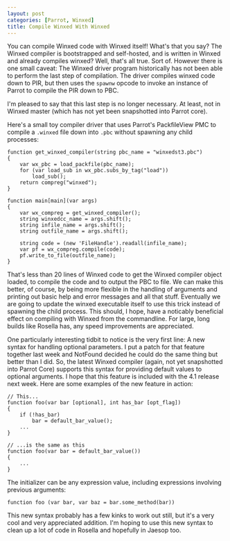 ```yaml
---
layout: post
categories: [Parrot, Winxed]
title: Compile Winxed With Winxed
---
```


You can compile Winxed code with Winxed itself! What's that you say? The Winxed
compiler is bootstrapped and self-hosted, and is written in Winxed and already
compiles winxed? Well, that's all true. Sort of. However there is one small
caveat: The Winxed driver program historically has not been able to perform the
last step of compilation. The driver compiles winxed code down to PIR, but then
uses the `spawnw` opcode to invoke an instance of Parrot to compile the PIR down
to PBC.

I'm pleased to say that this last step is no longer necessary. At least, not in
Winxed master (which has not yet been snapshotted into Parrot core).

Here's a small toy compiler driver that uses Parrot's PackfileView PMC to
compile a `.winxed` file down into `.pbc` without spawning any child processes:

    function get_winxed_compiler(string pbc_name = "winxedst3.pbc")
    {
        var wx_pbc = load_packfile(pbc_name);
        for (var load_sub in wx_pbc.subs_by_tag("load"))
            load_sub();
        return compreg("winxed");
    }

    function main[main](var args)
    {
        var wx_compreg = get_winxed_compiler();
        string winxedcc_name = args.shift();
        string infile_name = args.shift();
        string outfile_name = args.shift();

        string code = (new 'FileHandle').readall(infile_name);
        var pf = wx_compreg.compile(code);
        pf.write_to_file(outfile_name);
    }

That's less than 20 lines of Winxed code to get the Winxed compiler object
loaded, to compile the code and to output the PBC to file. We can make this
better, of course, by being more flexible in the handling of arguments and
printing out basic help and error messages and all that stuff. Eventually we are
going to update the winxed executable itself to use this trick instead of
spawning the child process. This should, I hope, have a noticably beneficial
effect on compiling with Winxed from the commandline. For large, long builds
like Rosella has, any speed improvements are appreciated.

One particularly interesting tidbit to notice is the very first line: A new
syntax for handling optional parameters. I put a patch for that feature together
last week and NotFound decided he could do the same thing but better than I
did. So, the latest Winxed compiler (again, not yet snapshotted into Parrot
Core) supports this syntax for providing default values to optional arguments. I
hope that this feature is included with the 4.1 release next week.  Here are
some examples of the new feature in action:

    // This...
    function foo(var bar [optional], int has_bar [opt_flag])
    {
        if (!has_bar)
            bar = default_bar_value();
        ...
    }

    // ...is the same as this
    function foo(var bar = default_bar_value())
    {
        ...
    }

The initializer can be any expression value, including expressions involving
previous arguments:

    function foo (var bar, var baz = bar.some_method(bar))

This new syntax probably has a few kinks to work out still, but it's a very
cool and very appreciated addition. I'm hoping to use this new syntax to
clean up a lot of code in Rosella and hopefully in Jaesop too.
